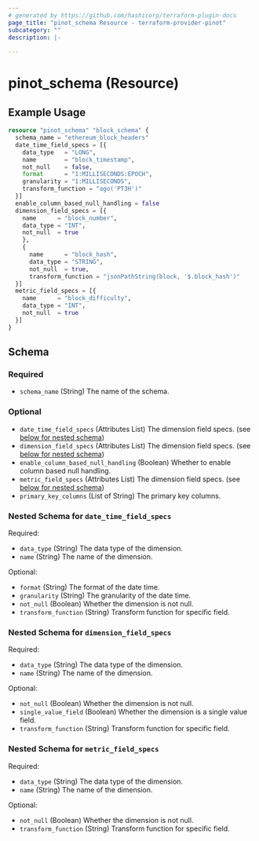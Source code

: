 ```yaml
---
# generated by https://github.com/hashicorp/terraform-plugin-docs
page_title: "pinot_schema Resource - terraform-provider-pinot"
subcategory: ""
description: |-
  
---
```


# pinot_schema (Resource)



## Example Usage

```terraform
resource "pinot_schema" "block_schema" {
  schema_name = "ethereum_block_headers"
  date_time_field_specs = [{
    data_type   = "LONG",
    name        = "block_timestamp",
    not_null    = false,
    format      = "1:MILLISECONDS:EPOCH",
    granularity = "1:MILLISECONDS",
    transform_function = "ago('PT3H')"
  }]
  enable_column_based_null_handling = false
  dimension_field_specs = [{
    name      = "block_number",
    data_type = "INT",
    not_null  = true
    },
    {
      name      = "block_hash",
      data_type = "STRING",
      not_null  = true,
      transform_function = "jsonPathString(block, '$.block_hash')"
  }]
  metric_field_specs = [{
    name      = "block_difficulty",
    data_type = "INT",
    not_null  = true
  }]
}
```

<!-- schema generated by tfplugindocs -->
## Schema

### Required

- `schema_name` (String) The name of the schema.

### Optional

- `date_time_field_specs` (Attributes List) The dimension field specs. (see [below for nested schema](#nestedatt--date_time_field_specs))
- `dimension_field_specs` (Attributes List) The dimension field specs. (see [below for nested schema](#nestedatt--dimension_field_specs))
- `enable_column_based_null_handling` (Boolean) Whether to enable column based null handling.
- `metric_field_specs` (Attributes List) The dimension field specs. (see [below for nested schema](#nestedatt--metric_field_specs))
- `primary_key_columns` (List of String) The primary key columns.

<a id="nestedatt--date_time_field_specs"></a>
### Nested Schema for `date_time_field_specs`

Required:

- `data_type` (String) The data type of the dimension.
- `name` (String) The name of the dimension.

Optional:

- `format` (String) The format of the date time.
- `granularity` (String) The granularity of the date time.
- `not_null` (Boolean) Whether the dimension is not null.
- `transform_function` (String) Transform function for specific field.


<a id="nestedatt--dimension_field_specs"></a>
### Nested Schema for `dimension_field_specs`

Required:

- `data_type` (String) The data type of the dimension.
- `name` (String) The name of the dimension.

Optional:

- `not_null` (Boolean) Whether the dimension is not null.
- `single_value_field` (Boolean) Whether the dimension is a single value field.
- `transform_function` (String) Transform function for specific field.


<a id="nestedatt--metric_field_specs"></a>
### Nested Schema for `metric_field_specs`

Required:

- `data_type` (String) The data type of the dimension.
- `name` (String) The name of the dimension.

Optional:

- `not_null` (Boolean) Whether the dimension is not null.
- `transform_function` (String) Transform function for specific field.
